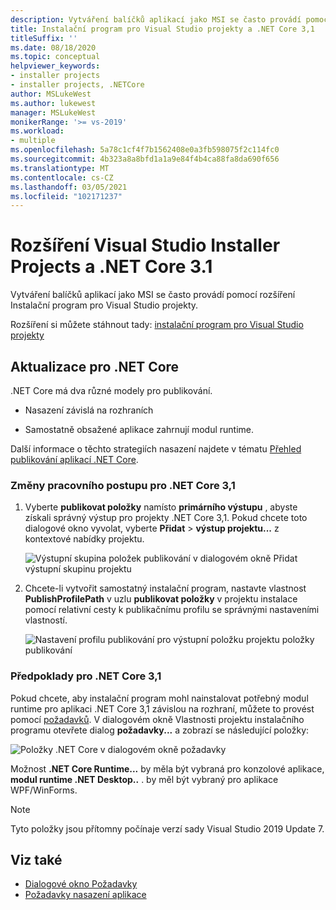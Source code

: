 ```yaml
---
description: Vytváření balíčků aplikací jako MSI se často provádí pomocí rozšíření Instalační program pro Visual Studio projekty.
title: Instalační program pro Visual Studio projekty a .NET Core 3,1
titleSuffix: ''
ms.date: 08/18/2020
ms.topic: conceptual
helpviewer_keywords:
- installer projects
- installer projects, .NETCore
author: MSLukeWest
ms.author: lukewest
manager: MSLukeWest
monikerRange: '>= vs-2019'
ms.workload:
- multiple
ms.openlocfilehash: 5a78c1cf4f7b1562408e0a3fb598075f2c114fc0
ms.sourcegitcommit: 4b323a8a8bfd1a1a9e84f4b4ca88fa8da690f656
ms.translationtype: MT
ms.contentlocale: cs-CZ
ms.lasthandoff: 03/05/2021
ms.locfileid: "102171237"
---
```

# <a name="visual-studio-installer-projects-extension-and-net-core-31"></a>Rozšíření Visual Studio Installer Projects a .NET Core 3.1

Vytváření balíčků aplikací jako MSI se často provádí pomocí rozšíření Instalační program pro Visual Studio projekty.

Rozšíření si můžete stáhnout tady: [instalační program pro Visual Studio projekty](https://marketplace.visualstudio.com/items?itemName=VisualStudioClient.MicrosoftVisualStudio2017InstallerProjects)

## <a name="update-for-net-core"></a>Aktualizace pro .NET Core
.NET Core má dva různé modely pro publikování.

- Nasazení závislá na rozhraních

- Samostatně obsažené aplikace zahrnují modul runtime.

Další informace o těchto strategiích nasazení najdete v tématu [Přehled publikování aplikací .NET Core](/dotnet/core/deploying/).

### <a name="workflow-changes-for-net-core-31"></a>Změny pracovního postupu pro .NET Core 3,1

1. Vyberte **publikovat položky** namísto **primárního výstupu** , abyste získali správný výstup pro projekty .NET Core 3,1.  Pokud chcete toto dialogové okno vyvolat, vyberte **Přidat**  >  **výstup projektu...** z kontextové nabídky projektu.

    ![Výstupní skupina položek publikování v dialogovém okně Přidat výstupní skupinu projektu](../deployment/media/installer-projects-net-core-publish-items-output.png "Výběr položek publikování")

2. Chcete-li vytvořit samostatný instalační program, nastavte vlastnost **PublishProfilePath** v uzlu **publikovat položky** v projektu instalace pomocí relativní cesty k publikačnímu profilu se správnými nastaveními vlastností.

    ![Nastavení profilu publikování pro výstupní položku projektu položky publikování](../deployment/media/installer-projects-net-core-publish-profile.png "Nastavit profil publikování")

### <a name="prerequisites-for-net-core-31"></a>Předpoklady pro .NET Core 3,1

Pokud chcete, aby instalační program mohl nainstalovat potřebný modul runtime pro aplikaci .NET Core 3,1 závislou na rozhraní, můžete to provést pomocí [požadavků](../deployment/application-deployment-prerequisites.md).  V dialogovém okně Vlastnosti projektu instalačního programu otevřete dialog **požadavky...** a zobrazí se následující položky:

![Položky .NET Core v dialogovém okně požadavky](../deployment/media/installer-projects-net-core-prerequisites.png "Požadavky .NET Core")

Možnost **.NET Core Runtime...** by měla být vybraná pro konzolové aplikace, **modul runtime .NET Desktop..** . by měl být vybraný pro aplikace WPF/WinForms.

>[!NOTE]
>Tyto položky jsou přítomny počínaje verzí sady Visual Studio 2019 Update 7.

## <a name="see-also"></a>Viz také

- [Dialogové okno Požadavky](../ide/reference/prerequisites-dialog-box.md)
- [Požadavky nasazení aplikace](../deployment/application-deployment-prerequisites.md)
